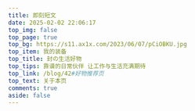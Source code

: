 ```yaml
---
title: 即刻短文
date: 2025-02-02 22:06:17
top_img: false
top_page: true
top_bg: https://s11.ax1x.com/2023/06/07/pCiOBKU.jpg
top_item: 我的装备
top_title: 封の生活好物
top_tips: 靠谱的日常伙伴 让工作与生活充满期待
top_link: /blog/42#好物推荐页
top_text: 关于本页
comments: true
aside: false
---
```

<div id="friend-circle-lite-root"></div>
<script>
    if (typeof UserConfig === 'undefined') {
        var UserConfig = {
            // 填写你的fc Lite地址
            private_api_url: 'https://moment.sxiaohe.top/',
            // 点击加载更多时，一次最多加载几篇文章，默认20
            page_turning_number: 24,
            // 头像加载失败时，默认头像地址
            error_img: 'https://www.sxiaohe.top/img/avatar.avif?v=d3d8e5e465',
        }
    }
</script>
<link rel="stylesheet" href="https://fastly.jsdelivr.net/gh/willow-god/Friend-Circle-Lite/main/fclite.min.css">
<script src="https://fastly.jsdelivr.net/gh/willow-god/Friend-Circle-Lite/main/fclite.min.js"></script>